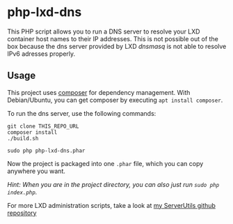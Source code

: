 # php-lxd-dns
This PHP script allows you to run a DNS server to resolve your LXD container 
host names to their IP addresses. This is not possible out of the box because 
the dns server provided by LXD *dnsmasq* is not able to resolve IPv6 adresses properly.

## Usage
This project uses [composer](https://getcomposer.org/doc/00-intro.md) for dependency 
management. With Debian/Ubuntu, you can get composer by executing `apt install composer`.

To run the dns server, use the following commands: 
```
git clone THIS_REPO_URL
composer install
./build.sh
 
sudo php php-lxd-dns.phar
```

Now the project is packaged into one `.phar` file, 
which you can copy anywhere you want.

*Hint: When you are in the project directory, you can also just run `sudo php index.php`.*

For more LXD administration scripts, take a look at [my ServerUtils github repository](https://github.com/janxb/ServerUtils)
